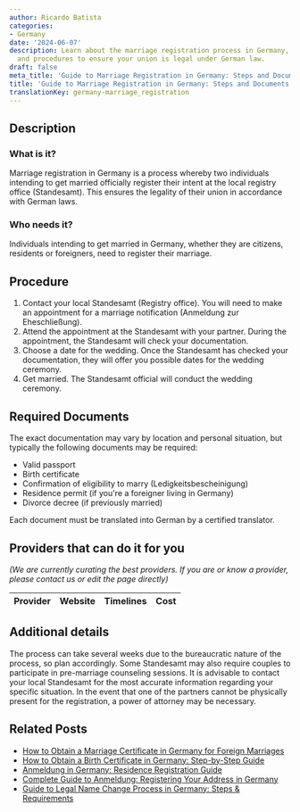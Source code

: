 ```yaml
---
author: Ricardo Batista
categories:
- Germany
date: '2024-06-07'
description: Learn about the marriage registration process in Germany, necessary documents,
  and procedures to ensure your union is legal under German law.
draft: false
meta_title: 'Guide to Marriage Registration in Germany: Steps and Documents'
title: 'Guide to Marriage Registration in Germany: Steps and Documents'
translationKey: germany-marriage_registration
---
```


## Description
### What is it?
Marriage registration in Germany is a process whereby two individuals intending to get married officially register their intent at the local registry office (Standesamt). This ensures the legality of their union in accordance with German laws.
### Who needs it?
Individuals intending to get married in Germany, whether they are citizens, residents or foreigners, need to register their marriage.

## Procedure
1. Contact your local Standesamt (Registry office). You will need to make an appointment for a marriage notification (Anmeldung zur Eheschließung).
2. Attend the appointment at the Standesamt with your partner. During the appointment, the Standesamt will check your documentation.
3. Choose a date for the wedding. Once the Standesamt has checked your documentation, they will offer you possible dates for the wedding ceremony.
4. Get married. The Standesamt official will conduct the wedding ceremony.

## Required Documents
The exact documentation may vary by location and personal situation, but typically the following documents may be required:
- Valid passport
- Birth certificate
- Confirmation of eligibility to marry (Ledigkeitsbescheinigung)
- Residence permit (if you're a foreigner living in Germany)
- Divorce decree (if previously married)
  
Each document must be translated into German by a certified translator.

## Providers that can do it for you

_(We are currently curating the best providers. If you are or know a provider, please contact us or edit the page directly)_

| Provider        |     Website     |     Timelines    |       Cost      |
| --------------- | --------------- |  :-------------: | :-------------: |

## Additional details
The process can take several weeks due to the bureaucratic nature of the process, so plan accordingly. Some Standesamt may also require couples to participate in pre-marriage counseling sessions. It is advisable to contact your local Standesamt for the most accurate information regarding your specific situation. In the event that one of the partners cannot be physically present for the registration, a power of attorney may be necessary.


## Related Posts

- [How to Obtain a Marriage Certificate in Germany for Foreign Marriages](https://tramitit.com/guides/germany/applying_for_a_marriage_certificate/)
- [How to Obtain a Birth Certificate in Germany: Step-by-Step Guide](https://tramitit.com/guides/germany/applying_for_a_birth_certificate/)
- [Anmeldung in Germany: Residence Registration Guide](https://tramitit.com/guides/germany/registration_of_residence/)
- [Complete Guide to Anmeldung: Registering Your Address in Germany](https://tramitit.com/guides/germany/change_of_address_registration/)
- [Guide to Legal Name Change Process in Germany: Steps & Requirements](https://tramitit.com/guides/germany/declaration_of_name_change/)